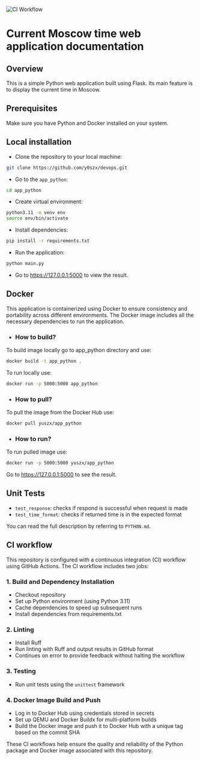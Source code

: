![CI Workflow](https://github.com/y0szx/devops/actions/workflows/main.yml/badge.svg)

# Current Moscow time web application documentation

## Overview

This is a simple Python web application built using Flask. Its main feature is to display the current time in Moscow.

## Prerequisites

Make sure you have Python and Docker installed on your system.

## Local installation

* Clone the repository to your local machine:

```bash
git clone https://github.com/y0szx/devops.git
```

* Go to the `app_python`:

```bash
cd app_python
```

* Create virtual environment:

```bash
python3.11 -m venv env
source env/bin/activate
```

* Install dependencies:

```bash
pip install -r requirements.txt
```

* Run the application:

```bash
python main.py 
```

* Go to https://127.0.0.1:5000 to view the result.

## Docker

This application is containerized using Docker to ensure consistency and portability across different environments. The
Docker image includes all the necessary dependencies to run the application.

* ### How to build?

To build image locally go to app_python directory and use:

```bash
docker build -t app_python .
```

To run locally use:

```bash
docker run -p 5000:5000 app_python
```

* ### How to pull?

To pull the image from the Docker Hub use:

```bash
docker pull yuszx/app_python
```

* ### How to run?

To run pulled image use:

```bash
docker run -p 5000:5000 yuszx/app_python
```

Go to https://127.0.0.1:5000 to see the result.

## Unit Tests

* `test_response`: checks if respond is successful when request is made
* `test_time_format`: checks if returned time is in the expected format

You can read the full description by referring to `PYTHON.md`.

## CI workflow

This repository is configured with a continuous integration (CI) workflow using GitHub Actions. The CI workflow includes
two jobs:

### 1. Build and Dependency Installation

* Checkout repository
* Set up Python environment (using Python 3.11)
* Cache dependencies to speed up subsequent runs
* Install dependencies from requirements.txt

### 2. Linting

* Install Ruff
* Run linting with Ruff and output results in GitHub format
* Continues on error to provide feedback without halting the workflow

### 3. Testing

* Run unit tests using the `unittest` framework

### 4. Docker Image Build and Push

* Log in to Docker Hub using credentials stored in secrets
* Set up QEMU and Docker Buildx for multi-platform builds
* Build the Docker image and push it to Docker Hub with a unique tag based on the commit SHA

These CI workflows help ensure the quality and reliability of the Python package and Docker image associated with this
repository.
